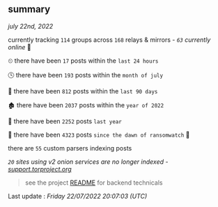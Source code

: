
## summary
_july 22nd, 2022_

currently tracking `114` groups across `168` relays & mirrors - _`63` currently online_ 📡

⏲ there have been `17` posts within the `last 24 hours`

🕓 there have been `193` posts within the `month of july`

📅 there have been `812` posts within the `last 90 days`

🏚 there have been `2037` posts within the `year of 2022`

🚀 there have been `2252` posts `last year`

🦕 there have been `4323` posts `since the dawn of ransomwatch` 🐣

there are `55` custom parsers indexing posts

_`20` sites using v2 onion services are no longer indexed - [support.torproject.org](https://support.torproject.org/onionservices/v2-deprecation/)_

> see the project [README](https://github.com/jmousqueton/ransomwatch#readme) for backend technicals



Last update : _Friday 22/07/2022 20:07:03 (UTC)_

